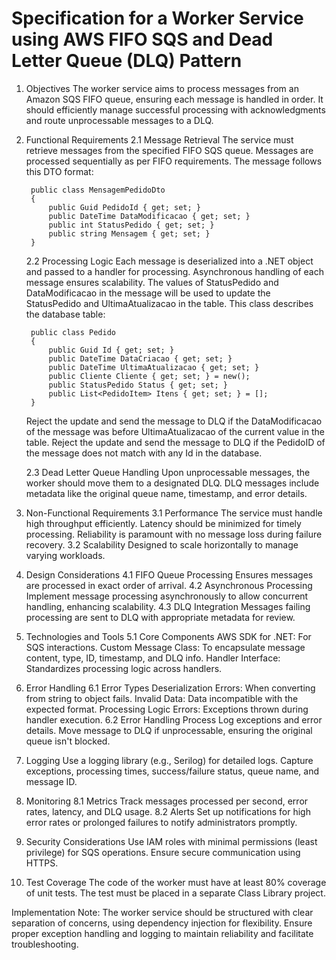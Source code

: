 # Specification for a Worker Service using AWS FIFO SQS and Dead Letter Queue (DLQ) Pattern

1.  Objectives
    The worker service aims to process messages from an Amazon SQS FIFO queue, ensuring each message is handled in order. It should efficiently manage successful processing with acknowledgments and route unprocessable messages to a DLQ.

2.  Functional Requirements
    2.1 Message Retrieval
    The service must retrieve messages from the specified FIFO SQS queue.
    Messages are processed sequentially as per FIFO requirements.
    The message follows this DTO format:

         public class MensagemPedidoDto
         {
             public Guid PedidoId { get; set; }
             public DateTime DataModificacao { get; set; }
             public int StatusPedido { get; set; }
             public string Mensagem { get; set; }
         }

    2.2 Processing Logic
    Each message is deserialized into a .NET object and passed to a handler for processing.
    Asynchronous handling of each message ensures scalability.
    The values of StatusPedido and DataModificacao in the message will be used to update the StatusPedido and UltimaAtualizacao in the table.
    This class describes the database table:

         public class Pedido
         {
             public Guid Id { get; set; }
             public DateTime DataCriacao { get; set; }
             public DateTime UltimaAtualizacao { get; set; }
             public Cliente Cliente { get; set; } = new();
             public StatusPedido Status { get; set; }
             public List<PedidoItem> Itens { get; set; } = [];
         }

    Reject the update and send the message to DLQ if the DataModificacao of the message was before UltimaAtualizacao of the current value in the table.
    Reject the update and send the message to DLQ if the PedidoID of the message does not match with any Id in the database.
    
    2.3 Dead Letter Queue Handling
    Upon unprocessable messages, the worker should move them to a designated DLQ.
    DLQ messages include metadata like the original queue name, timestamp, and error details.

3.  Non-Functional Requirements
    3.1 Performance
    The service must handle high throughput efficiently.
    Latency should be minimized for timely processing.
    Reliability is paramount with no message loss during failure recovery.
    3.2 Scalability
    Designed to scale horizontally to manage varying workloads.
4.  Design Considerations
    4.1 FIFO Queue Processing
    Ensures messages are processed in exact order of arrival.
    4.2 Asynchronous Processing
    Implement message processing asynchronously to allow concurrent handling, enhancing scalability.
    4.3 DLQ Integration
    Messages failing processing are sent to DLQ with appropriate metadata for review.
5.  Technologies and Tools
    5.1 Core Components
    AWS SDK for .NET: For SQS interactions.
    Custom Message Class: To encapsulate message content, type, ID, timestamp, and DLQ info.
    Handler Interface: Standardizes processing logic across handlers.
6.  Error Handling
    6.1 Error Types
    Deserialization Errors: When converting from string to object fails.
    Invalid Data: Data incompatible with the expected format.
    Processing Logic Errors: Exceptions thrown during handler execution.
    6.2 Error Handling Process
    Log exceptions and error details.
    Move message to DLQ if unprocessable, ensuring the original queue isn't blocked.
7.  Logging
    Use a logging library (e.g., Serilog) for detailed logs.
    Capture exceptions, processing times, success/failure status, queue name, and message ID.
8.  Monitoring
    8.1 Metrics
    Track messages processed per second, error rates, latency, and DLQ usage.
    8.2 Alerts
    Set up notifications for high error rates or prolonged failures to notify administrators promptly.
9.  Security Considerations
    Use IAM roles with minimal permissions (least privilege) for SQS operations.
    Ensure secure communication using HTTPS.
10. Test Coverage
    The code of the worker must have at least 80% coverage of unit tests.
    The test must be placed in a separate Class Library project.

Implementation Note: The worker service should be structured with clear separation of concerns, using dependency injection for flexibility. Ensure proper exception handling and logging to maintain reliability and facilitate troubleshooting.
